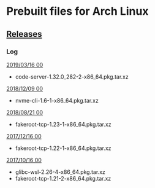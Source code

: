 # Prebuilt files for Arch Linux

## [Releases](https://github.com/yuk7/arch-prebuilt/releases/)

### Log

[2019/03/16 00](https://github.com/yuk7/arch-prebuilt/releases/tag/19031600)
* code-server-1.32.0_282-2-x86_64.pkg.tar.xz

[2018/12/09 00](https://github.com/yuk7/arch-prebuilt/releases/tag/18120900)
* nvme-cli-1.6-1-x86_64.pkg.tar.xz

[2018/08/21 00](https://github.com/yuk7/arch-prebuilt/releases/tag/18082100)
* fakeroot-tcp-1.23-1-x86_64.pkg.tar.xz

[2017/12/16 00](https://github.com/yuk7/arch-prebuilt/releases/tag/17121600)
* fakeroot-tcp-1.22-1-x86_64.pkg.tar.xz

[2017/10/16 00](https://github.com/yuk7/arch-prebuilt/releases/tag/17101600)
* glibc-wsl-2.26-4-x86_64.pkg.tar.xz
* fakeroot-tcp-1.21-2-x86_64.pkg.tar.xz
